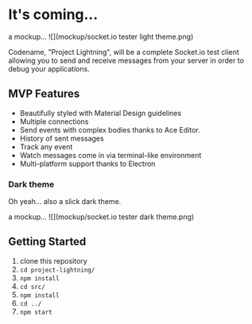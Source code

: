 # It's coming...

a mockup...
![](mockup/socket.io tester light theme.png)

Codename, "Project Lightning", will be a complete Socket.io test client allowing you to send and receive messages from your server in order to debug your applications.

## MVP Features
* Beautifully styled with Material Design guidelines
* Multiple connections
* Send events with complex bodies thanks to Ace Editor.
* History of sent messages
* Track any event
* Watch messages come in via terminal-like environment
* Multi-platform support thanks to Electron

### Dark theme
Oh yeah... also a slick dark theme.

a mockup...
![](mockup/socket.io tester dark theme.png)

## Getting Started

1. clone this repository
2. `cd project-lightning/`
3. `npm install`
4. `cd src/`
5. `npm install`
6. `cd ../`
7. `npm start`
